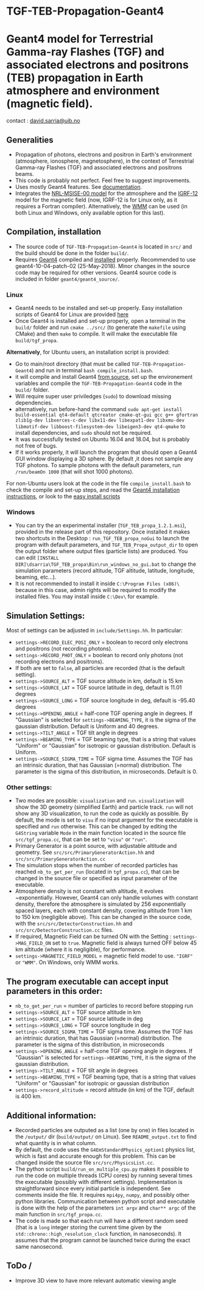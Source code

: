 TGF-TEB-Propagation-Geant4
=======
Geant4 model for Terrestrial Gamma-ray Flashes (TGF) and associated electrons and positrons (TEB) propagation in Earth atmosphere and environment (magnetic field).
=======

contact : <david.sarria@uib.no>

## Generalities
- Propagation of photons, electrons and positron in Earth's environment (atmosphere, ionosphere, magnetosphere), in the context of Terrestrial Gamma-ray Flashes (TGF) and associated electrons and positrons beams.
- This code is probably not perfect. Feel free to suggest improvements.
- Uses mostly Geant4 features. See [documentation](http://geant4-userdoc.web.cern.ch/geant4-userdoc/UsersGuides/ForApplicationDeveloper/html/index.html "Geant4 documentation").
- Integrates the [NRL-MSISE-00 model](https://ccmc.gsfc.nasa.gov/pub/modelweb/atmospheric/msis/nrlmsise00/) for the atmosphere and the [IGRF-12](http://wdc.kugi.kyoto-u.ac.jp/igrf/index.html) model for the magnetic field (now, IGRF-12 is for Linux only, as it requires a Fortran compiler). Alternatively, the [WMM](https://www.ngdc.noaa.gov/geomag/WMM/soft.shtml) can be used (in both Linux and Windows, only available option for this last).

## Compilation, installation
- The source code of `TGF-TEB-Propagation-Geant4` is located in `src/` and the build should be done in the folder `build/`.
- Requires [Geant4](https://geant4.web.cern.ch/) compiled and [installed](http://geant4-userdoc.web.cern.ch/geant4-userdoc/UsersGuides/InstallationGuide/html/index.html) properly. Recommended to use geant4-10-04-patch-02 (25-May-2018). Minor changes in the source code may be required for other versions. Geant4 source code is included in folder `geant4/geant4_source/`.
### Linux
- Geant4 needs to be installed and set-up properly. Easy installation scripts of Geant4 for Linux are provided [here](https://github.com/DavidSarria89/GEANT4-easy-install-scripts)
- Once Geant4 is installed and set-up properly, open a terminal in the `build/` folder and run `cmake ../src/` (to generate the `makefile` using CMake) and then `make` to compile. It will make the executable file `build/tgf_propa`. 

**Alternatively**, for Ubuntu users, an installation script is provided:
- Go to main/root directory (that must be called `TGF-TEB-Propagation-Geant4`) and run in terminal `bash compile_install.bash`.
- it will compile and install Geant4 [from source](https://geant4.web.cern.ch/node/1604), set up the environement variables and compile the `TGF-TEB-Propagation-Geant4` code in the `build/` folder.
- Will require super user priviledges (`sudo`) to download missing dependencies. 
- alternatively, run before-hand the command `sudo apt-get install build-essential qt4-default qtcreator cmake-qt-gui gcc g++ gfortran zlib1g-dev libxerces-c-dev libx11-dev libexpat1-dev libxmu-dev libmotif-dev libboost-filesystem-dev libeigen3-dev qt4-qmake` to install dependencies, and `sudo` should not be required.
- It was successfully tested on Ubuntu 16.04 and 18.04, but is probably not free of bugs.
- If it works properly, it will launch the program that should open a Geant4 GUI window displaying a 3D sphere. By default ,it does not sample any TGF photons. To sample photons with the default parameters, run `/run/beamOn 1000` (that will shot 1000 photons).

For non-Ubuntu users look at the code in the file `compile_install.bash` to check the compile and set-up steps, and read the [Geant4 installation instructions](http://geant4-userdoc.web.cern.ch/geant4-userdoc/UsersGuides/InstallationGuide/html/index.html), or look to the [easy install scripts](https://github.com/DavidSarria89/GEANT4-easy-install-scripts)

### Windows
- You can try the an experimental installer (`TGF_TEB_propa_1.2.1.msi`), provided in the release part of this repository. Once installed it makes two shortcuts in the Desktop : `run_TGF_TEB_propa_noGui` to launch the program with default parameters, and `TGF_TEB_Propa_output_dir` to open the output folder where output files (particle lists) are produced. You can edit `[INSTALL DIR]\dsarria\TGF_TEB_propa\Bin\run_windows_no_gui.bat` to change the simulation parameters (record altitude, TGF altitude, latitude, longitude, beaming, etc...).
- It is not recommended to install it inside `C:\Program Files (x86)\`  because in this case, admin rights will be required to modify the installed files. You may install inside `C:\Dev\` for example.

## Simulation Settings:
Most of settings can be adjusted in `include/Settings.hh`. In particular:
- `settings->RECORD_ELEC_POSI_ONLY` = boolean to record only electrons and positrons (not recording photons).
- `settings->RECORD_PHOT_ONLY` = boolean to record only photons (not recording electrons and positrons).
- If both are set to `false`, all particles are recorded (that is the default setting).
- `settings->SOURCE_ALT` = TGF source altitude in km, default is 15 km
- `settings->SOURCE_LAT` = TGF source latitude in deg, default is 11.01 degrees
- `settings->SOURCE_LONG` = TGF source longitude in deg, default is -95.40 degrees
- `settings->OPENING_ANGLE` = half-cone TGF opening angle in degrees. If "Gaussian" is selected for `settings->BEAMING_TYPE`, it is the sigma of the gaussian distribution. Default is Uniform and 40 degrees.
- `settings->TILT_ANGLE` = TGF tilt angle in degrees
- `settings->BEAMING_TYPE` = TGF beaming type, that is a string that values "Uniform" or "Gaussian" for isotropic or gaussian distribution. Default is Uniform.
- `settings->SOURCE_SIGMA_TIME` = TGF sigma time. Assumes the TGF has an intrinsic duration, that has Gaussian (=normal) distribution. The parameter is the sigma of this distribution, in microseconds. Default is 0.
### Other settings:
- Two modes are possible: `visualization` and `run`. `visualization` will show the 3D geometry (simplified Earth) and particle track. `run` will not show any 3D visualization, to run the code as quickly as possible. By default, the mode is set to `visu` if no input argument for the executable is specified and `run` otherwise. This can be changed by editing the `G4String` variable `Mode` in the main function located in the source file `src/tgf_propa.cc`, that can be set to `"visu"` or `"run"`.
- Primary Generator is a point source, with adjustable altitude and geometry. See `src/src/PrimaryGeneratorAction.hh` and `src/src/PrimaryGeneratorAction.cc`
- The simulation stops when the number of recorded particles has reached `nb_to_get_per_run` (located in `tgf_propa.cc`), that can be changed in the source file or specified as input parameter of the executable.
- Atmosphere density is not constant with altitude, it evolves ~exponentially. However, Geant4 can only handle volumes with constant density, therefore the atmosphere is simulated by 256 exponentially spaced layers, each with constant density, covering altitude from 1 km to 150 km (negligible above). This can be changed in the source code, with the `src/src/DetectorConstruction.hh` and `src/src/DetectorConstruction.cc` files.
- If required, Magnetic Field can be turned ON with the Setting : `settings->MAG_FIELD_ON` set to `true`. Magnetic field is always turned OFF below 45 km altitude (where it is negligible), for performance.
- `settings->MAGNETIC_FIELD_MODEL` = magnetic field model to use. `"IGRF"` or `"WMM"`. On Windows, only WMM works.

## The program executable can accept input parameters in this order: 
- `nb_to_get_per_run` = number of particles to record before stopping run
- `settings->SOURCE_ALT` = TGF source altitude in km
- `settings->SOURCE_LAT` = TGF source latitude in deg
- `settings->SOURCE_LONG` = TGF source longitude in deg
- `settings->SOURCE_SIGMA_TIME` = TGF sigma time. Assumes the TGF has an intrinsic duration, that has Gaussian (=normal) distribution. The parameter is the sigma of this distribution, in microseconds
- `settings->OPENING_ANGLE` = half-cone TGF opening angle in degrees. If "Gaussian" is selected for `settings->BEAMING_TYPE`, it is the sigma of the gaussian distribution.
- `settings->TILT_ANGLE` = TGF tilt angle in degrees
- `settings->BEAMING_TYPE` = TGF beaming type, that is a string that values "Uniform" or "Gaussian" for isotropic or gaussian distribution
- `settings->record_altitude` = record altitude (in km) of the TGF, default is 400 km.

## Additional information:
- Recorded particles are outputed as a list (one by one) in files located in the `/output/` dir (`build/output/` on Linux). See `README_output.txt` to find what quantity is in what column.
- By default, the code uses the `G4EmStandardPhysics_option1` physics list, which is fast and accurate enough for this problem. This can be changed inside the source file `src/src/PhysicsList.cc`.
- The python script `build/run_on_multiple_cpu.py` makes it possible to run the code on multiple threads (CPU cores) by running several times the executable (possibly with different settings). Implementation is straightforward since every initial particle is independent. See comments inside the file. It requires `mpi4py`, `numpy`, and possibly other python libraries. Communication between python script and executable is done with the help of the parameters `int argv` and `char** argc`  of the main function in `src/tgf_propa.cc`.
- The code is made so that each run will have a different random seed (that is a `long` integer storing the current time given by the `std::chrono::high_resolution_clock` function, in nanoseconds). It assumes that the program cannot be launched twice during the exact same nanosecond.

## ToDo / 
- Improve 3D view to have more relevant automatic viewing angle
